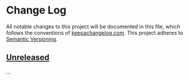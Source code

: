 Change Log
==========

All notable changes to this project will be documented in this file, which
follows the conventions of [keepachangelog.com](http://keepachangelog.com/).
This project adheres to [Semantic Versioning](http://semver.org/).

## [Unreleased]

...

[Unreleased]: https://github.com/greglook/merkledag-ref/compare/0.1.0...HEAD
[0.1.0]: https://github.com/greglook/merkledag-ref/tag/0.1.0
